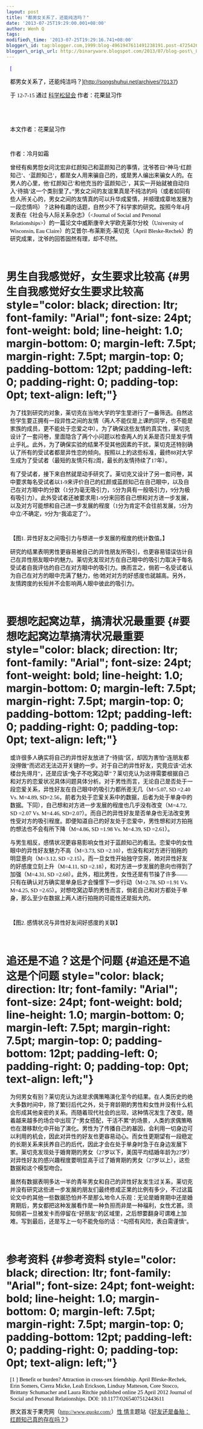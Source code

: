 ```yaml
--- 
layout: post 
title: "都男女关系了，还能纯洁吗？" 
date: '2013-07-25T19:29:00.001+08:00' 
author: Wenh Q
tags:
modified\_time: '2013-07-25T19:29:16.741+08:00' 
blogger\_id: tag:blogger.com,1999:blog-4961947611491238191.post-4725426235438634743
blogger\_orig\_url: http://binaryware.blogspot.com/2013/07/blog-post\_8847.html
---
```


<div
style="color: black; direction: ltr; font-family: &quot;Arial&quot;; font-size: 11pt; margin-bottom: 0; margin-left: 7.5pt; margin-right: 7.5pt; margin-top: 0; padding: 0;">

<span
style="color: #0000ee; font-family: &quot;Verdana&quot;; text-decoration: underline;">[

都男女关系了，还能纯洁吗？](http://songshuhui.net/archives/70137)</span>

</div>

<div
style="color: black; direction: ltr; font-family: &quot;Arial&quot;; font-size: 11pt; margin-bottom: 0; margin-left: 7.5pt; margin-right: 7.5pt; margin-top: 0; padding-bottom: 8pt; padding-left: 0; padding-right: 0; padding-top: 0;">

<span style="font-family: &quot;Verdana&quot;;">于 12-7-15 通过
</span><span
style="color: #0000ee; font-family: &quot;Verdana&quot;; text-decoration: underline;">[科学松鼠会](http://songshuhui.net/)</span><span
style="font-family: &quot;Verdana&quot;;"> 作者：花栗鼠习作</span>

</div>

<div
style="color: black; direction: ltr; font-family: &quot;Arial&quot;; font-size: 11pt; height: 11pt; margin-bottom: 0; margin-left: 7.5pt; margin-right: 7.5pt; margin-top: 0; padding: 0;">

<span style="font-family: &quot;Verdana&quot;;"></span>

</div>

<div
style="color: black; direction: ltr; font-family: &quot;Arial&quot;; font-size: 11pt; margin-bottom: 0; margin-left: 7.5pt; margin-right: 7.5pt; margin-top: 0; padding: 0;">

<span
style="font-family: &quot;Verdana&quot;;">本文作者：花栗鼠习作</span>

</div>

<div
style="color: black; direction: ltr; font-family: &quot;Arial&quot;; font-size: 11pt; height: 11pt; margin-bottom: 0; margin-left: 7.5pt; margin-right: 7.5pt; margin-top: 0; padding: 0;">

<span style="font-family: &quot;Verdana&quot;;"></span>

</div>

<div
style="color: black; direction: ltr; font-family: &quot;Arial&quot;; font-size: 11pt; margin-bottom: 0; margin-left: 7.5pt; margin-right: 7.5pt; margin-top: 0; padding: 0;">

<span style="font-family: &quot;Verdana&quot;;">作者：冷月如霜</span>

</div>

<div
style="color: black; direction: ltr; font-family: &quot;Arial&quot;; font-size: 11pt; margin-bottom: 0; margin-left: 7.5pt; margin-right: 7.5pt; margin-top: 0; padding-bottom: 12pt; padding-left: 0; padding-right: 0; padding-top: 0;">

<span
style="font-family: &quot;Verdana&quot;;">曾经有痴男怨女问沈宏非红颜知己和蓝颜知己的事情，沈爷答曰“神马‘红颜知己’、‘蓝颜知己’，都是女人用来骗自己的，或是男人编出来骗女人的。在男人的心里，他‘红颜知己’和他充当的‘蓝颜知己’，其实一开始就被自动归入‘待搞’这一个类别里了。”男女之间的友谊果真是不纯洁的吗（或者如同有些人所关心的，男女之间的友情真的可以升华成爱情，并顺理成章地发展为一段恋情吗）？这种有趣的话题，自然少不了科学家的研究。按照今年4月发表在《社会与人际关系杂志》（&lt;Journal
of Social and Personal
Relationships&gt;）的一篇论文中威斯康辛大学欧克莱尔分校（University of
Wisconsin, Eau Claire）的艾普尔-布莱斯克-莱切克（April
Bleske-Rechek）的研究成果，沈爷的回答固然有理，却不尽然。</span>

</div>

<span style="font-family: &quot;Verdana&quot;;">男生自我感觉好，女生要求比较高</span> {#男生自我感觉好女生要求比较高 style="color: black; direction: ltr; font-family: "Arial"; font-size: 24pt; font-weight: bold; line-height: 1.0; margin-bottom: 0; margin-left: 7.5pt; margin-right: 7.5pt; margin-top: 0; padding-bottom: 12pt; padding-left: 0; padding-right: 0; padding-top: 0pt; text-align: left;"}
=====================================================================================

<div
style="color: black; direction: ltr; font-family: &quot;Arial&quot;; font-size: 11pt; margin-bottom: 0; margin-left: 7.5pt; margin-right: 7.5pt; margin-top: 0; padding: 0;">

<span
style="font-family: &quot;Verdana&quot;;">为了找到研究的对象，莱切克在当地大学的学生里进行了一番筛选。自然这些学生要正拥有一段异性之间的友情（两人不能仅是上课的同学，也不能是家族的成员，更不能处于恋爱之中）。为了确保这些友情的真实性，莱切克设计了一套问卷，里面隐含了两个小问题以检查两人的关系是否只是发乎情止乎礼。此外，为了确保实验的结果不受其他因素的干扰，莱切克还特别确认了所有的受试者都是异性恋的倾向。按照以上的这些标准，最终88对大学生成为了受试者（最短的友情只有2周，最长的友情持续了17年）。</span>

</div>

<div
style="color: black; direction: ltr; font-family: &quot;Arial&quot;; font-size: 11pt; margin-bottom: 0; margin-left: 7.5pt; margin-right: 7.5pt; margin-top: 0; padding: 0;">

<span
style="font-family: &quot;Verdana&quot;;">有了受试者，接下来自然就是动手研究了。莱切克又设计了另一套问卷，其中要求每名受试者以1-9来评价自己的红颜或蓝颜知己在自己眼中，以及自己在对方眼中的分数（1分为毫无吸引力，5分为具有一般吸引力，9分为极有吸引力）。此外受试者还被要求用1-9分来回答自己想和对方进一步发展，以及对方可能想和自己进一步发展的程度（1分为肯定不会往前发展，5分为中立/不确定，9分为“我追定了”）。</span>

</div>

<div
style="color: black; direction: ltr; font-family: &quot;Arial&quot;; font-size: 11pt; height: 11pt; margin-bottom: 0; margin-left: 7.5pt; margin-right: 7.5pt; margin-top: 0; padding: 0;">

<span style="font-family: &quot;Verdana&quot;;"></span>

</div>

<div
style="color: black; direction: ltr; font-family: &quot;Arial&quot;; font-size: 11pt; margin-bottom: 0; margin-left: 7.5pt; margin-right: 7.5pt; margin-top: 0; padding: 0;">

<span style="font-family: &quot;Verdana&quot;;">【图1.
异性好友之间吸引力与想进一步发展的程度的统计数值。】</span>

</div>

<div
style="color: black; direction: ltr; font-family: &quot;Arial&quot;; font-size: 11pt; margin-bottom: 0; margin-left: 7.5pt; margin-right: 7.5pt; margin-top: 0; padding-bottom: 12pt; padding-left: 0; padding-right: 0; padding-top: 0;">

<span
style="font-family: &quot;Verdana&quot;;">研究的结果表明男性更容易被自己的异性朋友所吸引，也更容易错误估计自己在异性朋友眼中的魅力。莱切克发现对方在自己眼中的吸引力取决于每名受试者自我评估的自己在对方眼中的吸引力。换而言之，倘若一名受试者认为自己在对方的眼中充满了魅力，他/她对对方的好感度也就越高。另外，友情跨度的长短并不会影响两人眼中彼此的吸引力。</span>

</div>

<span style="font-family: &quot;Verdana&quot;;">要想吃起窝边草，搞清状况最重要</span> {#要想吃起窝边草搞清状况最重要 style="color: black; direction: ltr; font-family: "Arial"; font-size: 24pt; font-weight: bold; line-height: 1.0; margin-bottom: 0; margin-left: 7.5pt; margin-right: 7.5pt; margin-top: 0; padding-bottom: 12pt; padding-left: 0; padding-right: 0; padding-top: 0pt; text-align: left;"}
=====================================================================================

<div
style="color: black; direction: ltr; font-family: &quot;Arial&quot;; font-size: 11pt; margin-bottom: 0; margin-left: 7.5pt; margin-right: 7.5pt; margin-top: 0; padding: 0;">

<span
style="font-family: &quot;Verdana&quot;;">或许很多人确实将自己的异性好友放进了“待搞”区，却因为害怕“连朋友都没得做”而迟迟无法迈开关键的一步。对于自己的异性好友，究竟应该“近水楼台先得月”，还是应该“兔子不吃窝边草”？莱切克认为这得需要根据自己和对方的恋爱状况具体问题具体分析。对于男性而言，无论自己是否处于一段恋爱关系，异性好友在自己眼中的吸引力都所差无几（M=5.07,
SD =2.40 Vs. M=4.89,
SD=2.56，前者为处于恋爱关系中的数据，后者为处于单身中的数据。下同），自己想和对方进一步发展的程度也几乎没有改变（M=4.72,
SD =2.07 Vs. M=4.46,
SD=2.07）。而自己的异性好友是否单身也无法改变男性受对方的吸引程度。即便知道自己的好友处于恋爱中，男性想和对方拍拖的想法也不会有所下降（M=4.86,
SD =1.98 Vs. M=4.39, SD =2.61）。</span>

</div>

<div
style="color: black; direction: ltr; font-family: &quot;Arial&quot;; font-size: 11pt; margin-bottom: 0; margin-left: 7.5pt; margin-right: 7.5pt; margin-top: 0; padding: 0;">

<span
style="font-family: &quot;Verdana&quot;;">与男生相反，感情状况更容易影响女性对于蓝颜知己的看法。恋爱中的女性眼中的异性好友魅力不高（M=3.73,
SD =2.10），也没有和对方进行拍拖的明显意向（M=3.12, SD
=2.15）。而一旦女性开始独守空房，她对异性好友的好感度立刻上升（M=4.11,
SD =2.18），和对方进一步发展的意向也得到了加强（M=4.31, SD
=2.68）。此外，相比男性，女性还是有节操了许多——只有在确认对方确实是单身后才会憧憬下一步行动（M=2.78,
SD =1.91 Vs. M=4.25, SD
=2.65）。对想吃窝边草的男性而言，倘若自己和对方都处于单身，那么至少在数据上两人进行拍拖的可能性还是挺大的。</span>

</div>

<div
style="color: black; direction: ltr; font-family: &quot;Arial&quot;; font-size: 11pt; height: 11pt; margin-bottom: 0; margin-left: 7.5pt; margin-right: 7.5pt; margin-top: 0; padding: 0;">

<span style="font-family: &quot;Verdana&quot;;"></span>

</div>

<div
style="color: black; direction: ltr; font-family: &quot;Arial&quot;; font-size: 11pt; margin-bottom: 0; margin-left: 7.5pt; margin-right: 7.5pt; margin-top: 0; padding-bottom: 12pt; padding-left: 0; padding-right: 0; padding-top: 0;">

<span style="font-family: &quot;Verdana&quot;;">【图2.
感情状况与异性好友间好感度的关联】</span>

</div>

<span style="font-family: &quot;Verdana&quot;;">追还是不追？这是个问题</span> {#追还是不追这是个问题 style="color: black; direction: ltr; font-family: "Arial"; font-size: 24pt; font-weight: bold; line-height: 1.0; margin-bottom: 0; margin-left: 7.5pt; margin-right: 7.5pt; margin-top: 0; padding-bottom: 12pt; padding-left: 0; padding-right: 0; padding-top: 0pt; text-align: left;"}
=============================================================================

<div
style="color: black; direction: ltr; font-family: &quot;Arial&quot;; font-size: 11pt; margin-bottom: 0; margin-left: 7.5pt; margin-right: 7.5pt; margin-top: 0; padding: 0;">

<span
style="font-family: &quot;Verdana&quot;;">为何男女有别？莱切克认为这是求偶策略演化至今的结果。在人类历史的绝大多数时间中，除了繁衍后代之外，处于育龄期的男性和女性并没有什么机会形成其他亲密的关系。而随着现代社会的出现，这种情况发生了改变。随着越来越多的场合中出现了“男女搭配，干活不累”的场景，人类的求偶策略也在潜移默化中开始了演化。男性为了传播自己的基因，会利用一切身边可以利用的机会，因此对异性的好友也更容易动心。而女性更期望有一段稳定的长期关系来抚养自己的后代，因此才会在处于单身时急于在身边发展下家。莱切克发现处于婚育期的男女（27岁以下，美国平均结婚年龄为27岁）对异性好友的感兴趣程度要明显高于过了婚育期的男女（27岁以上），这些数据和这个模型吻合。</span>

</div>

<div
style="color: black; direction: ltr; font-family: &quot;Arial&quot;; font-size: 11pt; margin-bottom: 0; margin-left: 7.5pt; margin-right: 7.5pt; margin-top: 0; padding-bottom: 12pt; padding-left: 0; padding-right: 0; padding-top: 0;">

<span
style="font-family: &quot;Verdana&quot;;">虽然有数据表明多达一半的青年男女和自己的异性好友发生过关系，莱切克并没有研究这些进一步发展的朋友们最终修成正果的比例有多少，不过这篇论文中的其他一些数据恐怕并不是那么地令人乐观：无论是婚育期中还是婚育期后，男女都把这种发展看作是一种负担而非是一种福利，女性尤甚。须知倘若一旦被发卡而停留在“好朋友”的区域里，之后想要翻身可谓难上加难。写到最后，还是写上一句不能免俗的话：“勾搭有风险，表白需谨慎”。</span>

</div>

<span style="font-family: &quot;Verdana&quot;;">参考资料</span> {#参考资料 style="color: black; direction: ltr; font-family: "Arial"; font-size: 24pt; font-weight: bold; line-height: 1.0; margin-bottom: 0; margin-left: 7.5pt; margin-right: 7.5pt; margin-top: 0; padding-bottom: 12pt; padding-left: 0; padding-right: 0; padding-top: 0pt; text-align: left;"}
===============================================================

<div
style="color: black; direction: ltr; font-family: &quot;Arial&quot;; font-size: 11pt; margin-bottom: 0; margin-left: 7.5pt; margin-right: 7.5pt; margin-top: 0; padding: 0;">

<span style="font-family: &quot;Verdana&quot;;">
[1
] Benefit or burden?
Attraction in cross-sex friendship. April Bleske-Rechek, Erin Somers,
Cierra Micke, Leah Erickson, Lindsay Matteson, Core Stocco, Brittany
Schumacher and Laura Ritchie published online 25 April 2012 Journal of
Social and Personal Relationships. DOI: 10.1177/0265407512443611</span>

</div>

<div
style="color: black; direction: ltr; font-family: &quot;Arial&quot;; font-size: 11pt; margin-bottom: 0; margin-left: 7.5pt; margin-right: 7.5pt; margin-top: 0; padding: 0;">

<span
style="font-family: &quot;Verdana&quot;;">原文首发于果壳网（</span><span
style="color: #0000ee; font-family: &quot;Verdana&quot;; text-decoration: underline;"><http://www.guokr.com/></span><span
style="font-family: &quot;Verdana&quot;;">）</span><span
style="color: #0000ee; font-family: &quot;Verdana&quot;; text-decoration: underline;">[性
情](http://www.guokr.com/site/sex/)</span><span
style="font-family: &quot;Verdana&quot;;">主题站《</span><span
style="color: #0000ee; font-family: &quot;Verdana&quot;; text-decoration: underline;">[好友还是备胎：红颜知己真的存在吗？](http://www.guokr.com/article/193128/)</span><span
style="font-family: &quot;Verdana&quot;;">》</span>

</div>
